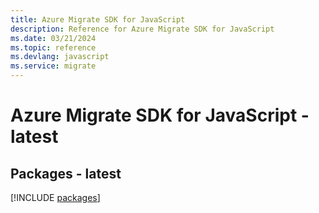 ```yaml
---
title: Azure Migrate SDK for JavaScript
description: Reference for Azure Migrate SDK for JavaScript
ms.date: 03/21/2024
ms.topic: reference
ms.devlang: javascript
ms.service: migrate
---
```

# Azure Migrate SDK for JavaScript - latest
## Packages - latest
[!INCLUDE [packages](migrate-index.md)]